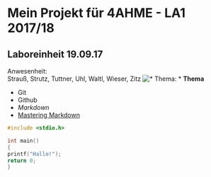 # Mein Projekt für 4AHME - LA1 2017/18

## Laboreinheit 19.09.17

Anwesenheit:  
Strauß, Strutz, Tuttner, Uhl, Waltl, Wieser, Zitz
![ * Thema: * ](https://www.aha.io/assets/github.7433692cabbfa132f34adb034e7909fa.png)
**Thema**
* Git
* Github
* *Markdown*
* [Mastering Markdown](https://guides.github.com/features/mastering-markdown/)


~~~C
#include <stdio.h>

int main()
{
printf("Hallo!");
return 0;
}
~~~
